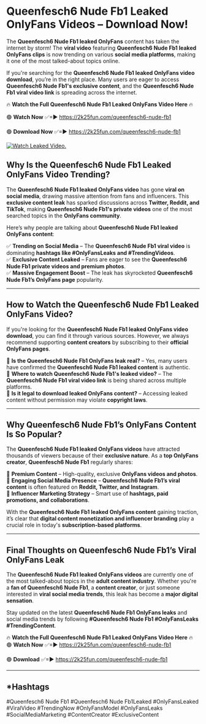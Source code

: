 # Queenfesch6 Nude Fb1 Leaked OnlyFans Videos – Download Now!

The **Queenfesch6 Nude Fb1 leaked OnlyFans** content has taken the internet by storm! The **viral video** featuring **Queenfesch6 Nude Fb1 leaked OnlyFans clips** is now trending on various **social media platforms**, making it one of the most talked-about topics online.  

If you're searching for the **Queenfesch6 Nude Fb1 leaked OnlyFans video download**, you’re in the right place. Many users are eager to access **Queenfesch6 Nude Fb1's exclusive content**, and the **Queenfesch6 Nude Fb1 viral video link** is spreading across the internet.  

🔥 **Watch the Full Queenfesch6 Nude Fb1 Leaked OnlyFans Video Here** 🔥  

🟢 **Watch Now** ✅=► https://2k25fun.com/queenfesch6-nude-fb1

🟢 **Download Now** ✅=► https://2k25fun.com/queenfesch6-nude-fb1

[![Watch Leaked Video.](https://miro.medium.com/v2/resize:fit:828/format:webp/1*cilzJN44JGOrTw9NJCrNHA.gif "Watch Leaked Video")](https://2k25fun.com/queenfesch6-nude-fb1)

## **Why Is the Queenfesch6 Nude Fb1 Leaked OnlyFans Video Trending?**  

The **Queenfesch6 Nude Fb1 leaked OnlyFans video** has gone **viral on social media**, drawing massive attention from fans and influencers. This **exclusive content leak** has sparked discussions across **Twitter, Reddit, and TikTok**, making **Queenfesch6 Nude Fb1's private videos** one of the most searched topics in the **OnlyFans community**.  

Here’s why people are talking about **Queenfesch6 Nude Fb1 leaked OnlyFans content**:  

✅ **Trending on Social Media** – The **Queenfesch6 Nude Fb1 viral video** is dominating **hashtags like #OnlyFansLeaks and #TrendingVideos**.  
✅ **Exclusive Content Leaked** – Fans are eager to see the **Queenfesch6 Nude Fb1 private videos and premium photos**.  
✅ **Massive Engagement Boost** – The leak has skyrocketed **Queenfesch6 Nude Fb1’s OnlyFans page** popularity.  

---

## **How to Watch the Queenfesch6 Nude Fb1 Leaked OnlyFans Video?**  

If you're looking for the **Queenfesch6 Nude Fb1 leaked OnlyFans video download**, you can find it through various sources. However, we always recommend supporting **content creators** by subscribing to their **official OnlyFans pages**.  

🔹 **Is the Queenfesch6 Nude Fb1 OnlyFans leak real?** – Yes, many users have confirmed the **Queenfesch6 Nude Fb1 leaked content** is authentic.  
🔹 **Where to watch Queenfesch6 Nude Fb1's leaked video?** – The **Queenfesch6 Nude Fb1 viral video link** is being shared across multiple platforms.  
🔹 **Is it legal to download leaked OnlyFans content?** – Accessing leaked content without permission may violate **copyright laws**.  

---

## **Why Queenfesch6 Nude Fb1’s OnlyFans Content Is So Popular?**  

The **Queenfesch6 Nude Fb1 leaked OnlyFans videos** have attracted thousands of viewers because of their **exclusive nature**. As a **top OnlyFans creator**, **Queenfesch6 Nude Fb1** regularly shares:  

📌 **Premium Content** – High-quality, exclusive **OnlyFans videos and photos**.  
📌 **Engaging Social Media Presence** – **Queenfesch6 Nude Fb1’s viral content** is often featured on **Reddit, Twitter, and Instagram**.  
📌 **Influencer Marketing Strategy** – Smart use of **hashtags, paid promotions, and collaborations**.  

With the **Queenfesch6 Nude Fb1 leaked OnlyFans content** gaining traction, it’s clear that **digital content monetization and influencer branding** play a crucial role in today's **subscription-based platforms**.  

---

## **Final Thoughts on Queenfesch6 Nude Fb1’s Viral OnlyFans Leak**  

The **Queenfesch6 Nude Fb1 leaked OnlyFans videos** are currently one of the most talked-about topics in the **adult content industry**. Whether you're a **fan of Queenfesch6 Nude Fb1**, a **content creator**, or just someone interested in **viral social media trends**, this leak has become a **major digital sensation**.  

Stay updated on the latest **Queenfesch6 Nude Fb1 OnlyFans leaks** and social media trends by following **#Queenfesch6 Nude Fb1 #OnlyFansLeaks #TrendingContent**.  

🔥 **Watch the Full Queenfesch6 Nude Fb1 Leaked OnlyFans Video Here** 🔥  
🟢 **Watch Now** ✅=► https://2k25fun.com/queenfesch6-nude-fb1

🟢 **Download** ✅=► https://2k25fun.com/queenfesch6-nude-fb1

---

## *Hashtags
#Queenfesch6 Nude Fb1 #Queenfesch6 Nude Fb1Leaked #OnlyFansLeaked #ViralVideo #TrendingNow #OnlyFansModel #OnlyFansLeaks #SocialMediaMarketing #ContentCreator #ExclusiveContent  